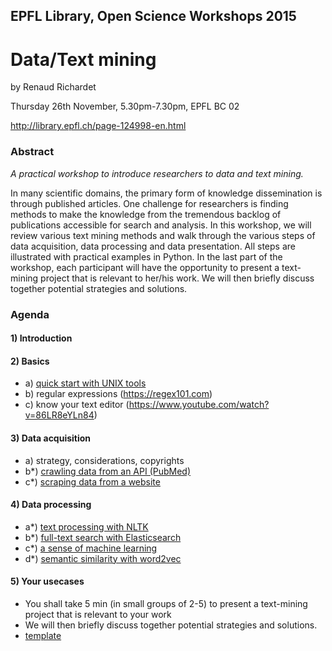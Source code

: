 ## EPFL Library, Open Science Workshops 2015

# Data/Text mining

by Renaud Richardet

Thursday 26th November, 5.30pm-7.30pm, EPFL BC 02

http://library.epfl.ch/page-124998-en.html

### Abstract

*A practical workshop to introduce researchers to data and text mining.*

In many scientific domains, the primary form of knowledge dissemination is through published articles. One challenge for researchers is finding methods to make the knowledge from the tremendous backlog of publications accessible for search and analysis. In this workshop, we will review various text mining methods and walk through the various steps of data acquisition, data processing and data presentation. All steps are illustrated with practical examples in Python. In the last part of the workshop, each participant will have the opportunity to present a text-mining project that is relevant to her/his work. We will then briefly discuss together potential strategies and solutions.

### Agenda

#### 1) Introduction

#### 2) Basics

* a) [quick start with UNIX tools](2a_basics_unix_tools/unix_tools.ipynb)
* b) regular expressions (https://regex101.com)
* c) know your text editor (https://www.youtube.com/watch?v=86LR8eYLn84)

#### 3) Data acquisition

* a) strategy, considerations, copyrights
* b*) [crawling data from an API (PubMed)](3b_pubmed_rest_api/pubmed_rest_api_client.ipynb)
* c*) [scraping data from a website](3c_pubmed_crawl_webpage/pubmed_crawl_webpage.ipynb)

#### 4) Data processing

* a*) [text processing with NLTK](4a_text_processing_nltk/text_processing_nltk.ipynb)
* b*) [full-text search with Elasticsearch](4b_fulltext_elasticsearch/full_text_elasticsearch.ipynb)
* c*) [a sense of machine learning](4d_a_sense_of_machine_learning/a_sense_of_machine_learning.ipynb)
* d*) [semantic similarity with word2vec](4c_semantic_similarity_word2vec/semantic_similarity_word2vec.ipynb)

#### 5) Your usecases

* You shall take 5 min (in small groups of 2-5) to present a text-mining project that is relevant to your work
* We will then briefly discuss together potential strategies and solutions.
* [template](5_your_usecases/usecase_template.pptx)
